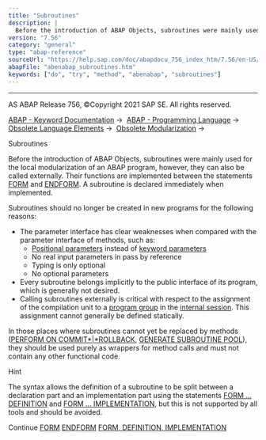 ```yaml
---
title: "Subroutines"
description: |
  Before the introduction of ABAP Objects, subroutines were mainly used for the local modularization of an ABAP program, however, they can also be called externally. Their functions are implemented between the statements FORM(https://help.sap.com/doc/abapdocu_756_index_htm/7.56/en-US/abapform.htm) a
version: "7.56"
category: "general"
type: "abap-reference"
sourceUrl: "https://help.sap.com/doc/abapdocu_756_index_htm/7.56/en-US/abenabap_subroutines.htm"
abapFile: "abenabap_subroutines.htm"
keywords: ["do", "try", "method", "abenabap", "subroutines"]
---
```


* * *

AS ABAP Release 756, ©Copyright 2021 SAP SE. All rights reserved.

[ABAP - Keyword Documentation](https://help.sap.com/doc/abapdocu_756_index_htm/7.56/en-US/abenabap.htm) →  [ABAP - Programming Language](https://help.sap.com/doc/abapdocu_756_index_htm/7.56/en-US/abenabap_reference.htm) →  [Obsolete Language Elements](https://help.sap.com/doc/abapdocu_756_index_htm/7.56/en-US/abenabap_obsolete.htm) →  [Obsolete Modularization](https://help.sap.com/doc/abapdocu_756_index_htm/7.56/en-US/abenobsolete_modularization.htm) → 

Subroutines

Before the introduction of ABAP Objects, subroutines were mainly used for the local modularization of an ABAP program, however, they can also be called externally. Their functions are implemented between the statements [FORM](https://help.sap.com/doc/abapdocu_756_index_htm/7.56/en-US/abapform.htm) and [ENDFORM](https://help.sap.com/doc/abapdocu_756_index_htm/7.56/en-US/abapendform.htm). A subroutine is declared immediately when implemented.

Subroutines should no longer be created in new programs for the following reasons:

-   The parameter interface has clear weaknesses when compared with the parameter interface of methods, such as:
    -   [Positional parameters](https://help.sap.com/doc/abapdocu_756_index_htm/7.56/en-US/abenpositional_parameter_glosry.htm "Glossary Entry") instead of [keyword parameters](https://help.sap.com/doc/abapdocu_756_index_htm/7.56/en-US/abenkeyword_parameter_glosry.htm "Glossary Entry")
    -   No real input parameters in pass by reference
    -   Typing is only optional
    -   No optional parameters
-   Every subroutine belongs implicitly to the public interface of its program, which is generally not desired.
-   Calling subroutines externally is critical with respect to the assignment of the compilation unit to a [program group](https://help.sap.com/doc/abapdocu_756_index_htm/7.56/en-US/abenprogram_group_glosry.htm "Glossary Entry") in the [internal session](https://help.sap.com/doc/abapdocu_756_index_htm/7.56/en-US/abeninternal_session_glosry.htm "Glossary Entry"). This assignment cannot generally be defined statically.

In those places where subroutines cannot yet be replaced by methods ([PERFORM ON COMMIT*|*ROLLBACK](https://help.sap.com/doc/abapdocu_756_index_htm/7.56/en-US/abapperform_on_commit.htm), [GENERATE SUBROUTINE POOL](https://help.sap.com/doc/abapdocu_756_index_htm/7.56/en-US/abapgenerate_subroutine_pool.htm)), they should be used purely as wrappers for method calls and must not contain any other functional code.

Hint

The syntax allows the definition of a subroutine to be split between a declaration part and an implementation part using the statements [FORM ... DEFINITION](https://help.sap.com/doc/abapdocu_756_index_htm/7.56/en-US/abapform_definition.htm) and [FORM ... IMPLEMENTATION](https://help.sap.com/doc/abapdocu_756_index_htm/7.56/en-US/abapform_definition.htm), but this is not supported by all tools and should be avoided.

Continue
[FORM](https://help.sap.com/doc/abapdocu_756_index_htm/7.56/en-US/abapform.htm)
[ENDFORM](https://help.sap.com/doc/abapdocu_756_index_htm/7.56/en-US/abapendform.htm)
[FORM, DEFINITION, IMPLEMENTATION](https://help.sap.com/doc/abapdocu_756_index_htm/7.56/en-US/abapform_definition.htm)